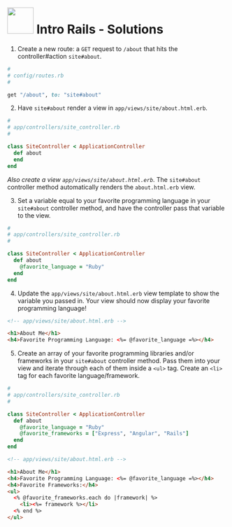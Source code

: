 # <img src="https://cloud.githubusercontent.com/assets/7833470/10899314/63829980-8188-11e5-8cdd-4ded5bcb6e36.png" height="60"> Intro Rails - Solutions

1. Create a new route: a `GET` request to `/about` that hits the controller#action `site#about`.

  ```ruby
  #
  # config/routes.rb
  #

  get "/about", to: "site#about"
  ```

2. Have `site#about` render a view in `app/views/site/about.html.erb`.

  ```ruby
  #
  # app/controllers/site_controller.rb
  #

  class SiteController < ApplicationController
    def about
    end
  end
  ```

  *Also create a view `app/views/site/about.html.erb`*. The `site#about` controller method automatically renders the `about.html.erb` view.

3. Set a variable equal to your favorite programming language in your `site#about` controller method, and have the controller pass that variable to the view.

  ```ruby
  #
  # app/controllers/site_controller.rb
  #

  class SiteController < ApplicationController
    def about
      @favorite_language = "Ruby"
    end
  end
  ```

4. Update the `app/views/site/about.html.erb` view template to show the variable you passed in. Your view should now display your favorite programming language!

  ```html
  <!-- app/views/site/about.html.erb -->

  <h1>About Me</h1>
  <h4>Favorite Programming Language: <%= @favorite_language =%></h4>
  ```

5. Create an array of your favorite programming libraries and/or frameworks in your `site#about` controller method. Pass them into your view and iterate through each of them inside a `<ul>` tag. Create an `<li>` tag for each favorite language/framework.

  ```ruby
  #
  # app/controllers/site_controller.rb
  #

  class SiteController < ApplicationController
    def about
      @favorite_language = "Ruby"
      @favorite_frameworks = ["Express", "Angular", "Rails"]
    end
  end
  ```

  ```html
  <!-- app/views/site/about.html.erb -->

  <h1>About Me</h1>
  <h4>Favorite Programming Language: <%= @favorite_language =%></h4>
  <h4>Favorite Frameworks:</h4>
  <ul>
    <% @favorite_frameworks.each do |framework| %>
      <li><%= framework %></li>
    <% end %>
  </ul>
  ```
